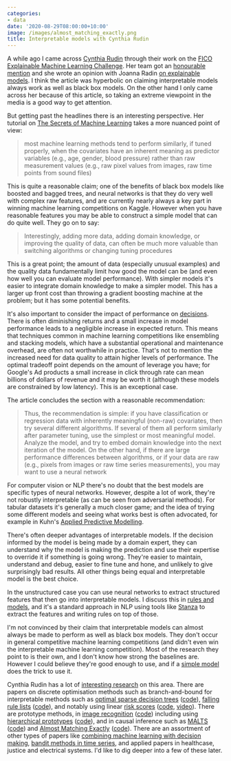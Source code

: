 ```yaml
---
categories:
- data
date: '2020-08-29T08:00:00+10:00'
image: /images/almost_matching_exactly.png
title: Interpretable models with Cynthia Rudin
---
```


A while ago I came across [Cynthia Rudin](https://users.cs.duke.edu/~cynthia/home.html) through their work on the [FICO Explainable Machine Learning Challenge](https://community.fico.com/s/explainable-machine-learning-challenge).
Her team got an [honourable mention](https://www.fico.com/en/newsroom/fico-announces-winners-of-inaugural-xml-challenge?utm_source=FICO-Community&utm_medium=xml-challenge-page) and she wrote an opinion with Joanna Radin [on explainable models](https://hdsr.mitpress.mit.edu/pub/f9kuryi8/release/5).
I think the article was hyperbolic on claiming interpretable models always work as well as black box models.
On the other hand I only came across her because of this article, so taking an extreme viewpoint in the media is a good way to get attention.

But getting past the headlines there is an interesting perspective.
Her tutorial on [The Secrets of Machine Learning](https://arxiv.org/pdf/1906.01998.pdf) takes a more nuanced point of view:

> most machine learning methods tend to perform similarly, if tuned properly, when the covariates have an inherent meaning as predictor variables (e.g., age, gender, blood pressure) rather than raw measurement values (e.g., raw pixel values from images, raw time points from sound files)

This is quite a reasonable claim; one of the benefits of black box models like boosted and bagged trees, and neural networks is that they do very well with complex raw features, and are currently nearly always a key part in winning machine learning competitions on Kaggle.
However when you have reasonable features you may be able to construct a simple model that can do quite well.
They go on to say:

> Interestingly, adding more data, adding domain knowledge, or improving the quality of data, can often be much more valuable than switching algorithms or changing tuning procedures

This is a great point; the amount of data (especially unusual examples) and the quality data fundamentally limit how good the model can be (and even how well you can evaluate model performance).
With simpler models it's easier to integrate domain knowledge to make a simpler model.
This has a larger up front cost than throwing a gradient boosting machine at the problem; but it has some potential benefits.

It's also important to consider the impact of performance on [decisions](/analysis-decision).
There is often diminishing returns and a small increase in model performance leads to a negligible increase in expected return.
This means that techniques common in machine learning competitions like ensembling and stacking models, which have a substantial operational and maintenance overhead, are often not worthwhile in practice.
That's not to mention the increased need for data quality to attain higher levels of performance.
The optimal tradeoff point depends on the amount of leverage you have; for Google's Ad products a small increase in click through rate can mean billions of dollars of revenue and it may be worth it (although these models are constrained by low latency).
This is an exceptional case.

The article concludes the section with a reasonable recommendation:

> Thus, the recommendation is simple: if you have classification or regression data with inherently meaningful (non-raw) covariates, then try several different algorithms. If several of them all perform similarly after parameter tuning, use the simplest or most meaningful model. Analyze the model, and try to embed domain knowledge into the next iteration of the model. On the other hand, if there are large performance differences between algorithms, or if your data are raw (e.g., pixels from images or raw time series measurements), you may want to use a neural network

For computer vision or NLP there's no doubt that the best models are specific types of neural networks.
However, despite a lot of work, they're not robustly interpretable (as can be seen from adversarial methods).
For tabular datasets it's generally a much closer game; and the idea of trying some different models and seeing what works best is often advocated, for example in Kuhn's [Applied Predictive Modelling](https://www.springer.com/gp/book/9781461468486).

There's often deeper advantages of interpretable models.
If the decision informed by the model is being made by a domain expert, they can understand why the model is making the prediction and use their expertise to override it if something is going wrong.
They're easier to maintain, understand and debug, easier to fine tune and hone, and unlikely to give surprisingly bad results.
All other things being equal and interpretable model is the best choice.

In the unstructured case you can use neural networks to extract structured features that then go into interpretable models.
I discuss this in [rules and models](/rules-and-models), and it's a standard approach in NLP using tools like [Stanza](/stanza) to extract the features and writing rules on top of those.

I'm not convinced by their claim that interpretable models can almost always be made to perform as well as black box models.
They don't occur in general competitive machine learning competitions (and didn't even win the interpretable machine learning competition).
Most of the research they point to is their own, and I don't know how strong the baselines are.
However I could believe they're good enough to use, and if a [simple model](/simple-model) does the trick to use it.

Cynthia Rudin has a lot of [interesting research](https://users.cs.duke.edu/~cynthia/papers.html) on this area.
There are papers on discrete optimisation methods such as branch-and-bound for interpretable methods such as [optimal sparse decision trees](https://arxiv.org/abs/2006.08690) ([code](https://github.com/Jimmy-Lin/GeneralizedOptimalSparseDecisionTrees)), [falling rule lists](https://arxiv.org/pdf/1710.02572.pdf) ([code](https://github.com/cfchen-duke/FRLOptimization)), and notably using linear [risk scores](https://jmlr.org/papers/v20/18-615.html) ([code](https://github.com/ustunb/risk-slim), [video](https://youtu.be/WQDVejk17Aw)).
There are prototype methods, in [image recognition](https://arxiv.org/abs/1806.10574) ([code](https://github.com/cfchen-duke/ProtoPNet)) including using [hierarchical prototypes](https://arxiv.org/abs/1906.10651) ([code](https://github.com/peterbhase/interpretable-image)), and in causal inference such as [MALTS](https://arxiv.org/abs/1811.07415) ([code](https://github.com/almost-matching-exactly/MALTS)) and [Almost Matching Exactly](https://arxiv.org/abs/1806.06802) ([code](https://github.com/almost-matching-exactly/DAME-FLAME-Python-Package)).
There are an assortment of other types of papers like [combining machine learning with decision making](https://arxiv.org/abs/1104.5061), [bandit methods in time series](https://arxiv.org/abs/1505.05629), and applied papers in healthcase, justice and electrical systems.
I'd like to dig deeper into a few of these later.